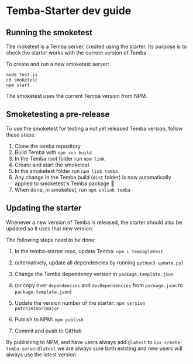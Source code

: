# Temba-Starter dev guide

## Running the smoketest

The moketest is a Temba server, created using the starter. Its purpose is to check the starter works with the current version of Temba.

To create and run a new smoketest server:

```
node test.js
cd smoketest
npm start
```

The smoketest uses the current Temba version from NPM.

## Smoketesting a pre-release

To use the smoketest for testing a not yet released Temba version, follow these steps:

1. Clone the temba repository
2. Build Temba with `npm run build`
3. In the Temba root folder run `npm link`
4. Create and start the smoketest
5. In the smoketest folder run `npm link temba`
6. Any change in the Temba build (`dist` folder) is now automatically applied to smoketest's Temba package 🎉
7. When done, in smoketest, run `npm unlink temba`

## Updating the starter

Whenever a new version of Temba is released, the starter should also be updated so it uses that new version.

The following steps need to be done:

1. In the temba-starter repo, update Temba: `npm i temba@latest`

1. (alternatively, update all dependencies by running `python3 update.py`)

1. Change the Temba dependency version in `package.template.json`

1. (or copy over `dependencies` and `devDependencies` from `package.json` to `package.template.json`)

1. Update the version number of the starter: `npm version patch|minor|major`

1. Publish to NPM: `npm publish`

1. Commit and push to GitHub

By publishing to NPM, and have users always add `@latest` to `npx create-temba-server@latest` we are always sure both existing and new users will always use the latest version.
